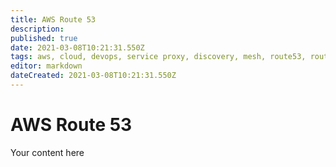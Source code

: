 ```yaml
---
title: AWS Route 53
description: 
published: true
date: 2021-03-08T10:21:31.550Z
tags: aws, cloud, devops, service proxy, discovery, mesh, route53, route 53
editor: markdown
dateCreated: 2021-03-08T10:21:31.550Z
---
```


# AWS Route 53
Your content here